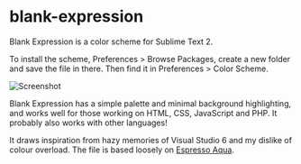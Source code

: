 blank-expression
================

Blank Expression is a color scheme for Sublime Text 2. 

To install the scheme, Preferences > Browse Packages, create a new folder and save the file in there. Then find it in Preferences > Color Scheme.

![Screenshot](http://pidg.github.io/demo.png)

Blank Expression has a simple palette and minimal background highlighting, and works well for those working on HTML, CSS, JavaScript and PHP. It probably also works with other languages!

It draws inspiration from hazy memories of Visual Studio 6 and my dislike of colour overload. The file is based loosely on [Espresso Aqua](https://github.com/cafarm/aqua-theme).
